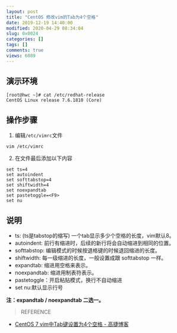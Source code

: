 ```yaml
---
layout: post
title: "CentOS 修改vim的Tab为4个空格"
date: 2019-12-19 14:40:00
modified: 2020-04-29 08:34:04
slug: 0x0024
categories: []
tags: []
comments: true
views: 6089
---
```

## 演示环境
```shell
[root@hwc ~]# cat /etc/redhat-release
CentOS Linux release 7.6.1810 (Core)
```

## 操作步骤
1. 编辑`/etc/vimrc`文件
```shell
vim /etc/vimrc
```
2. 在文件最后添加以下内容<!--more-->
```shell
set ts=4
set autoindent
set softtabstop=4
set shiftwidth=4
set noexpandtab
set pastetoggle=<F9>
set nu
```

## 说明
- ts:  (ts是tabstop的缩写) 一个tab显示多少个空格的长度，vim默认8。
- autoindent:  前行有缩进时，后续的新行将会自动缩进到相同的位置。
- softtabstop:  编辑模式的时候按退格键的时候退回缩进的长度。
- shiftwidth:  每一级缩进的长度，一般设置成跟 softtabstop 一样。
- expandtab:  缩进用空格来表示。
- noexpandtab:  缩进用制表符表示。
- pastetoggle：开启粘贴模式，换行不自动缩进
- set nu:默认显示行号

**注：expandtab / noexpandtab 二选一。**
> REFERENCE
- <a href="https://gaojie.me/post/96.html">CentOS 7 vim中Tab键设置为4个空格 - 高捷博客</a>